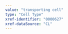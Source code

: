 ```yaml
---
value: "transporting cell"
type: "Cell Type"
xref-identifier: "0000627"
xref-dataSource: "CL"
---
```

